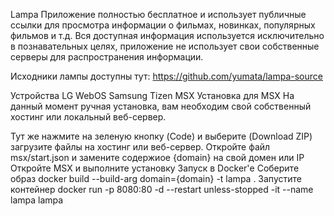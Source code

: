 Lampa
Приложение полностью бесплатное и использует публичные ссылки для просмотра информации о фильмах, новинках, популярных фильмов и т.д. Вся доступная информация используется исключительно в познавательных целях, приложение не использует свои собственные серверы для распространения информации.

Исходники лампы доступны тут: https://github.com/yumata/lampa-source

Устройства
LG WebOS
Samsung Tizen
MSX
Установка для MSX
На данный момент ручная установка, вам необходим свой собственный хостинг или локальный веб-сервер.

Тут же нажмите на зеленую кнопку (Code) и выберите (Download ZIP) загрузите файлы на хостинг или веб-сервер.
Откройте файл msx/start.json и замените содержиое {domain} на свой домен или IP
Откройте MSX и выполните установку
Запуск в Docker'е
Соберите образ docker build --build-arg domain={domain} -t lampa . 
Запустите контейнер docker run -p 8080:80 -d --restart unless-stopped -it --name lampa lampa
